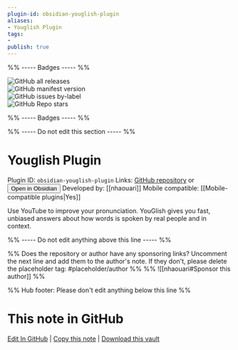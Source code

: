 ```yaml
---
plugin-id: obsidian-youglish-plugin
aliases:
- Youglish Plugin
tags: 
- 
publish: true
---
```


%% ----- Badges ----- %%

![GitHub all releases](https://img.shields.io/github/downloads/nhaouari/obsidian-youglish-plugin/total?color=573E7A&logo=github&style=for-the-badge)   
![GitHub manifest version](https://img.shields.io/github/manifest-json/v/nhaouari/obsidian-youglish-plugin?color=573E7A&logo=github&style=for-the-badge)   
![GitHub issues by-label](https://img.shields.io/github/issues/nhaouari/obsidian-youglish-plugin/help%20wanted?color=573E7A&logo=github&style=for-the-badge)   
![GitHub Repo stars](https://img.shields.io/github/stars/nhaouari/obsidian-youglish-plugin?color=573E7A&logo=github&style=for-the-badge)

%% ----- Badges ----- %%

%% ----- Do not edit this section ----- %%

# Youglish Plugin

Plugin ID: `obsidian-youglish-plugin`
Links: [GitHub repository](https://github.com/nhaouari/obsidian-youglish-plugin) or [<button id=HH>Open in Obsidian</button>](obsidian://show-plugin?id=obsidian-youglish-plugin)
Developed by: [[nhaouari]]
Mobile compatible: [[Mobile-compatible plugins|Yes]]

Use YouTube to improve your pronunciation. YouGlish gives you fast, unbiased answers about how words is spoken by real people and in context.

%% ----- Do not edit anything above this line ----- %% 

%% Does the repository or author have any sponsoring links? Uncomment the next line and add them to the author's note. If they don't, please delete the placeholder tag: #placeholder/author %%
%% ![[nhaouari#Sponsor this author]] %%

%% Hub footer: Please don't edit anything below this line %%

# This note in GitHub

<span class="git-footer">[Edit In GitHub](https://github.dev/obsidian-community/obsidian-hub/blob/main/02%20-%20Community%20Expansions/02.05%20All%20Community%20Expansions/Plugins/obsidian-youglish-plugin.md "git-hub-edit-note") | [Copy this note](https://raw.githubusercontent.com/obsidian-community/obsidian-hub/main/02%20-%20Community%20Expansions/02.05%20All%20Community%20Expansions/Plugins/obsidian-youglish-plugin.md "git-hub-copy-note") | [Download this vault](https://github.com/obsidian-community/obsidian-hub/archive/refs/heads/main.zip "git-hub-download-vault") </span>
